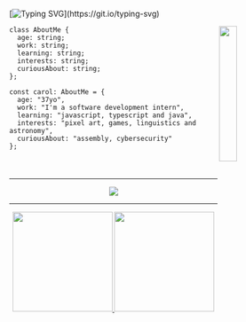 [![Typing SVG](https://readme-typing-svg.herokuapp.com/?color=60aae0&size=35&center=true&vCenter=true&width=1000&lines=💻+Hello,+World!+Nice+to+meet+you.;💻+I'm+a+Development+Intern+at+SAP+in+Brazil.)](https://git.io/typing-svg)

<div style="width: 10px;"></div>
<img align="right" width=25% src="https://i.pinimg.com/originals/4a/d3/b5/4ad3b567236d7d59e2f31e6633cfcdc7.gif"/></a>
  
```TS
class AboutMe {
  age: string;
  work: string;
  learning: string;
  interests: string;
  curiousAbout: string;
};

const carol: AboutMe = {
  age: "37yo",
  work: "I'm a software development intern",
  learning: "javascript, typescript and java",
  interests: "pixel art, games, linguistics and astronomy",
  curiousAbout: "assembly, cybersecurity"
};
```

<h4 align="center">
<br><hr height="1">
<p align="center">
  <img src="https://skillicons.dev/icons?i=css,html,javascript,typescript,python,nodejs,sqlite,figma" />
</p>
<hr height="1">
<div align="center">
  <a href="https://github.com/carolcozer">
  <img height="180em" src="https://github-readme-stats.vercel.app/api?username=carolcozer&show_icons=true&theme=codeSTACKr">
  <img height="180em" src="https://github-readme-stats.vercel.app/api/top-langs/?username=carolcozer&layout=compact&langs_count=6&theme=codeSTACKr"/>
</div>
